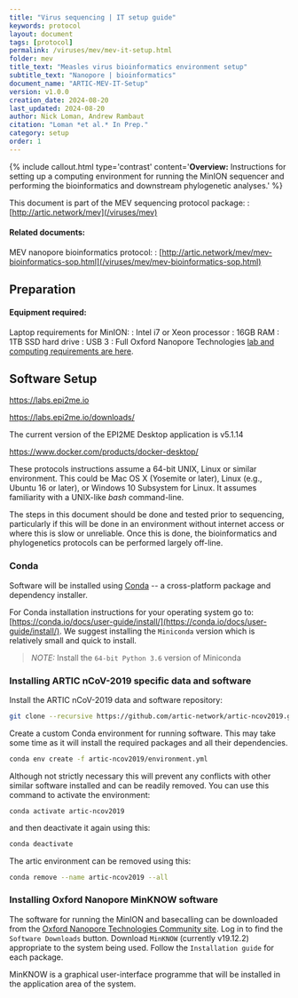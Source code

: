 ```yaml
---
title: "Virus sequencing | IT setup guide"
keywords: protocol
layout: document
tags: [protocol] 
permalink: /viruses/mev/mev-it-setup.html
folder: mev
title_text: "Measles virus bioinformatics environment setup"
subtitle_text: "Nanopore | bioinformatics"
document_name: "ARTIC-MEV-IT-Setup"
version: v1.0.0
creation_date: 2024-08-20
last_updated: 2024-08-20
author: Nick Loman, Andrew Rambaut
citation: "Loman *et al.* In Prep."
category: setup
order: 1
---
```


{% include callout.html
type='contrast'
content='**Overview:** Instructions for setting up a computing environment for running the MinION sequencer and performing the bioinformatics and downstream phylogenetic analyses.'
%}

This document is part of the MEV sequencing protocol package:
: [http://artic.network/mev](/viruses/mev)

#### Related documents:

MEV nanopore bioinformatics protocol:
: [http://artic.network/mev/mev-bioinformatics-sop.html](/viruses/mev/mev-bioinformatics-sop.html)

<div class="pagebreak"> </div>

## Preparation

#### Equipment required:

Laptop requirements for MinION:
: Intel i7 or Xeon processor
: 16GB RAM
: 1TB SSD hard drive
: USB 3
: Full Oxford Nanopore Technologies [lab and computing requirements are here](https://nanoporetech.com/sites/default/files/s3/MinION-Computer-Requirements-March-17_Final.pdf).

## Software Setup

https://labs.epi2me.io

https://labs.epi2me.io/downloads/

The current version of the EPI2ME Desktop application is v5.1.14

https://www.docker.com/products/docker-desktop/

These protocols instructions assume a 64-bit UNIX, Linux or similar environment. This could be Mac OS X (Yosemite or later), Linux (e.g., Ubuntu 16 or later), or Windows 10  Subsystem for Linux. It assumes familiarity with a UNIX-like *bash* command-line. 

The steps in this document should be done and tested prior to sequencing, particularly if this will be done in an environment without internet access or where this is slow or unreliable. Once this is done, the bioinformatics and phylogenetics protocols can be performed largely off-line. 

### Conda

Software will be installed using [Conda](https://conda.io/) -- a cross-platform package and dependency installer.
 
For Conda installation instructions for your operating system go to: [https://conda.io/docs/user-guide/install/](https://conda.io/docs/user-guide/install/). We suggest installing the `Miniconda` version which is relatively small and quick to install. 

> *NOTE:* Install the `64-bit Python 3.6` version of Miniconda

### Installing ARTIC nCoV-2019 specific data and software

Install the ARTIC nCoV-2019 data and software repository:

```bash
git clone --recursive https://github.com/artic-network/artic-ncov2019.git
```

Create a custom Conda environment for running software. This may take some time as it will install the required packages and all their dependencies.

```bash
conda env create -f artic-ncov2019/environment.yml
```

Although not strictly necessary this will prevent any conflicts with other similar software installed and can be readily removed. You can use this command to activate the environment: 

```
conda activate artic-ncov2019
```

and then deactivate it again using this:

```bash
conda deactivate
```

The artic environment can be removed using this:

```bash
conda remove --name artic-ncov2019 --all
```

### Installing Oxford Nanopore MinKNOW software

The software for running the MinION and basecalling can be downloaded from the [Oxford Nanopore Technologies Community site](https://community.nanoporetech.com). Log in to find the `Software Downloads` button. Download `MinKNOW` (currently v19.12.2) appropriate to the system being used. Follow the `Installation guide` for each package.

MinKNOW is a graphical user-interface programme that will be installed in the application area of the system.

